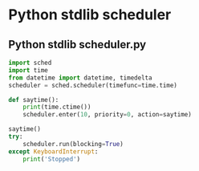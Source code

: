 # Python stdlib scheduler

## Python stdlib scheduler.py

```python
import sched
import time
from datetime import datetime, timedelta
scheduler = sched.scheduler(timefunc=time.time)  ￼

def saytime():  ￼
    print(time.ctime())
    scheduler.enter(10, priority=0, action=saytime)  ￼

saytime()
try:
    scheduler.run(blocking=True)  ￼
except KeyboardInterrupt:
    print('Stopped')
```

